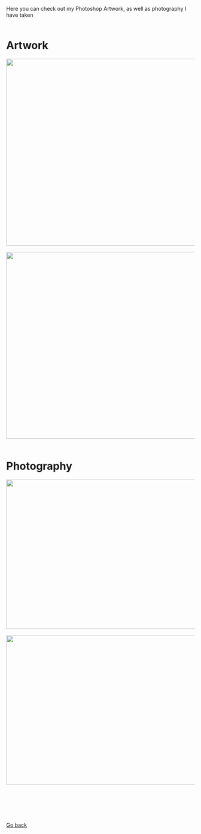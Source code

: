 Here you can check out my Photoshop Artwork, as well as photography I have taken
<br>
<br>

# Artwork

<img src="https://1b110ff0-a-33f9f8d5-s-sites.googlegroups.com/a/wghsmultimedia.com/dante-vasudevan/home/journal/Photoshop_Digital_Painting-min.jpg?attachauth=ANoY7cpG39XLD8B4bgUB4g0PkkWu6KYQw6XiWlq3bnZ27SgsR9zD887mNOKfubF8sn6T3aQFmY36EL5bUMf9--Jf9fDaQla_EY8yeChm28TIE1_9jJRXCoZCQ8YNLvZTP8KoczZ0lRjWCLxoncKDD5DoyFQ0ovJBeGW_dqPIPfguuZb8heGArW_7IPXSldsKW1PxqFi5MNBFUtIrCAZFi5rxq8NfKCkkFOCzgja6iG_ntvaOU3kRnHxSPywK-nd0pnB1alivsLM4CJW-Yp1ZcnwSwr8sFq19cA%3D%3D&attredirects=0" width="600" height="500">
<br>
<br>
<img src="https://1b110ff0-a-33f9f8d5-s-sites.googlegroups.com/a/wghsmultimedia.com/dante-vasudevan/home/journal/Dante_Vasudevan_P.6-01-min%20%281%29.jpg?attachauth=ANoY7cp6iRaKTCAoJyEvQqVa_myY4tHRPczwAg784I-Ate31V-_tHyPXVlt4KGcJgqc7gQ_Sgf1AAhwGL2DUjLH6fe7nbWepjIA87drBQdKKxJX81xNsg0LalMWtsZurU2Ms_hTwOsC_ax26Gd4dljaWduI7N9nw1GlHKXQPMBVqWkwEEXdwwKVm2LsknvS3_3CMGiqERCpuzjM_peqa2TBLYEobr09G6XJ3vRLxeg8lf4XHTE3vkyBKR2rZQ1sg3Nq6kLlTAgeTqie5-Vl03yiCJMr8pnPMEw%3D%3D&attredirects=0" width="600" height="500">
<br>
<br>


# Photography

<img src="https://1b110ff0-a-33f9f8d5-s-sites.googlegroups.com/a/wghsmultimedia.com/dante-vasudevan/home/journal/Back%20Lighting%20%281%29-min.jpg?attachauth=ANoY7cr7gi4L99iv-9rFOU7M720-FMID-cQLrnafnD7VocU1lDGGbo4VdZ_NVK-TYuNxrYHE5xAiTzYeixnbUToAaaN2G0LPz5RLt-Y-V3SuV3_x34Dkzv1jmK987FiFJLnjvZCXfkJe7LItiq2-1S3NB8rqyj8xxx3JqtQfcDDdCK_qVKFGBPQn1RFLNVlvNtzxLD3oDhyupOKtoZyAncKnyUtXWde6j9SbdMkFClLb-YzQJ6WWU-VtQHhAkxdnuj7gw3YAVqP23A_o0dR8h7PmGfmr51c2vw%3D%3D&attredirects=0" width="600" height="400">
<br>
<br>
<img src="https://1b110ff0-a-33f9f8d5-s-sites.googlegroups.com/a/wghsmultimedia.com/dante-vasudevan/home/journal/Complex%20Complex%20Final%20%281%29-min.jpg?attachauth=ANoY7crAinj9dKcq16xWApJE05t3H3nXjV1Bo0kfkeEGPkymv4x8lxhrhlySVrcrhOasCHmapmcWerNzMJRFIOpuGqc6Q-2yc-G9MlO9yCAyqL0FSr6vhSFwVjUUFeoRtYn5MIycJnM4L6X1BvkzLudBp1Y1NOcFxvmUt4nbEbaP7Syihb5ivmtZ_MSZef10D8jgKcpV9tOTC_CNW0l0PnEfXSawOy0Rb-9r2JM-QZI66NiL_A0ly1avlyElMyIF1Qx3DcA8FXCelPVie_dOSUqJxgm-x5fIGQ%3D%3D&attredirects=0" width="600" height="400">

<br>
<br>
<br>
<br>
<br>
<br>
<p><a href="https://dantevasudevan.github.io/">Go back</a></p>
